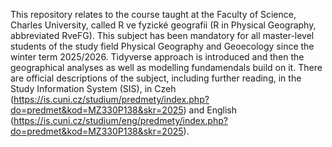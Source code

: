 This repository relates to the course taught at the Faculty of Science, Charles University, called R ve fyzické geografii (R in Physical Geography, abbreviated RveFG). This subject has been mandatory for all master-level students of the study field Physical Geography and Geoecology since the winter term 2025/2026. Tidyverse approach is introduced and then the geographical analyses as well as modelling fundamendals build on it. There are official descriptions of the subject, including further reading, in the Study Information System (SIS), in Czeh (https://is.cuni.cz/studium/predmety/index.php?do=predmet&kod=MZ330P138&skr=2025) and English (https://is.cuni.cz/studium/eng/predmety/index.php?do=predmet&kod=MZ330P138&skr=2025).
